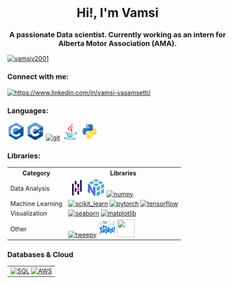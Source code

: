 <h1 align="center">Hi!, I'm Vamsi</h1>
<h3 align="center">A passionate Data scientist. Currently working as an intern for Alberta Motor Association (AMA).</h3>

<p align="left"> <a href="https://github.com/ryo-ma/github-profile-trophy"><img src="https://github-profile-trophy.vercel.app/?username=vamsiv2001" alt="vamsiv2001" /></a> </p>

<h3 align="left">Connect with me:</h3>
<p align="left">
<a href="https://linkedin.com/in/https://www.linkedin.com/in/vamsi-vasamsetti/" target="blank"><img align="center" src="https://raw.githubusercontent.com/rahuldkjain/github-profile-readme-generator/master/src/images/icons/Social/linked-in-alt.svg" alt="https://www.linkedin.com/in/vamsi-vasamsetti/" height="30" width="40" /></a>
</p>

<div class="container">
  <div>
    <h3 align="left">Languages:</h3>
    <a href="https://www.cprogramming.com/" target="_blank" rel="noreferrer"><img src="https://raw.githubusercontent.com/devicons/devicon/master/icons/c/c-original.svg" alt="c" width="40" height="40"/></a>
    <a href="https://www.w3schools.com/cpp/" target="_blank" rel="noreferrer"><img src="https://raw.githubusercontent.com/devicons/devicon/master/icons/cplusplus/cplusplus-original.svg" alt="cplusplus" width="40" height="40"/></a>
    <a href="https://git-scm.com/" target="_blank" rel="noreferrer"><img src="https://www.vectorlogo.zone/logos/git-scm/git-scm-icon.svg" alt="git" width="40" height="40"/></a>
    <a href="https://www.java.com" target="_blank" rel="noreferrer"><img src="https://raw.githubusercontent.com/devicons/devicon/master/icons/java/java-original.svg" alt="java" width="40" height="40"/></a>
    <a href="https://www.python.org" target="_blank" rel="noreferrer"><img src="https://raw.githubusercontent.com/devicons/devicon/master/icons/python/python-original.svg" alt="python" width="40" height="40"/></a>
  </div>

  <div>
    <h3 align="left">Libraries:</h3>
    <table class="center">
      <tr>
        <th>Category</th>
        <th>Libraries</th>
      </tr>
      <tr>
        <td>Data Analysis</td>
        <td>
          <a href="https://pandas.pydata.org/" target="_blank" rel="noreferrer"><img src="https://raw.githubusercontent.com/devicons/devicon/2ae2a900d2f041da66e950e4d48052658d850630/icons/pandas/pandas-original.svg" alt="pandas" width="40" height="40"/></a>
          <a href="https://numpy.org/" target="_blank" rel="noreferrer"><img src="https://raw.githubusercontent.com/devicons/devicon/master/icons/numpy/numpy-original.svg" alt="numpy" width="40" height="40"/></a>
          <a href="https://scipy.org/" target="_blank" rel="noreferrer"><img src="https://hackr.io/blog/media/scipy.png" alt="numpy" width="60" height="40"/></a>
        </td>
      </tr>
      <tr>
        <td>Machine Learning</td>
        <td>
          <a href="https://scikit-learn.org/" target="_blank" rel="noreferrer"><img src="https://upload.wikimedia.org/wikipedia/commons/0/05/Scikit_learn_logo_small.svg" alt="scikit_learn" width="40" height="40"/></a>
          <a href="https://pytorch.org/" target="_blank" rel="noreferrer"><img src="https://www.vectorlogo.zone/logos/pytorch/pytorch-icon.svg" alt="pytorch" width="40" height="40"/></a>
          <a href="https://www.tensorflow.org" target="_blank" rel="noreferrer"><img src="https://www.vectorlogo.zone/logos/tensorflow/tensorflow-icon.svg" alt="tensorflow" width="40" height="40"/></a>
        </td>
      </tr>
      <tr>
        <td>Visualization</td>
        <td>
          <a href="https://seaborn.pydata.org/" target="_blank" rel="noreferrer"><img src="https://seaborn.pydata.org/_images/logo-mark-lightbg.svg" alt="seaborn" width="40" height="40"/></a>
          <a href="https://matplotlib.org/" target="_blank" rel="noreferrer"><img src="https://hackr.io/blog/media/matplotlib.png" alt="matplotlib" width="90" height="40"/></a>
        </td>
      </tr>
      <tr>
        <td>Other</td>
        <td>
          <a href="https://www.tweepy.org/" target="_blank" rel="noreferrer"><img src="https://abs.twimg.com/a/1377219190/images/resources/twitter-bird-dark-bgs.png" alt="tweepy" width="40" height="40"/></a>
          <a href="https://xgboost.readthedocs.io/en/stable/" target="_blank" rel="noreferrer"><img src="https://raw.githubusercontent.com/dmlc/dmlc.github.io/master/img/logo-m/xgboost.png" width="40" height="40"/></a>
          <a href="https://requests.readthedocs.io/en/latest/" target="_blank" rel="noreferrer"><img src="https://requests.readthedocs.io/en/latest/_static/requests-sidebar.png" width="40" height="40"/></a>
        </td>
      </tr>
    </table>
  </div>

  <div>
    <h3 align="left">Databases & Cloud</h3>
    <table>
      <tr>
        <td>
          <a href="https://en.wikipedia.org/wiki/Microsoft_SQL_Server" target="_blank" rel="noreferrer"><img src="https://db.cs.uni-tuebingen.de/teaching/ws2223/sql-is-a-programming-language/logo.svg" alt="SQL" width="40" height="40"/></a>
          <a href="https://aws.amazon.com/" target="_blank" rel="noreferrer"><img src="https://upload.wikimedia.org/wikipedia/commons/thumb/9/93/Amazon_Web_Services_Logo.svg/1024px-Amazon_Web_Services_Logo.svg.png" alt="AWS" width="40" height="40"/></a>
        </td>
      </tr>
    </table>
  </div>
</div>




